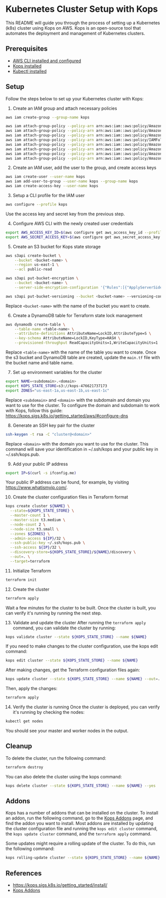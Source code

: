 # Kubernetes Cluster Setup with Kops

This README will guide you through the process of setting up a Kubernetes (k8s) cluster using Kops on AWS. Kops is an open-source tool that automates the deployment and management of Kubernetes clusters.

## Prerequisites
- [AWS CLI installed and configured](https://docs.aws.amazon.com/cli/latest/userguide/getting-started-install.html)
- [Kops installed](https://kops.sigs.k8s.io/getting_started/install/)
- [Kubectl installed](https://kubernetes.io/docs/tasks/tools/)

## Setup
Follow the steps below to set up your Kubernetes cluster with Kops:

1. Create an IAM group and attach necessary policies
```bash
aws iam create-group --group-name kops

aws iam attach-group-policy --policy-arn arn:aws:iam::aws:policy/AmazonEC2FullAccess --group-name kops
aws iam attach-group-policy --policy-arn arn:aws:iam::aws:policy/AmazonRoute53FullAccess --group-name kops
aws iam attach-group-policy --policy-arn arn:aws:iam::aws:policy/AmazonS3FullAccess --group-name kops
aws iam attach-group-policy --policy-arn arn:aws:iam::aws:policy/IAMFullAccess --group-name kops
aws iam attach-group-policy --policy-arn arn:aws:iam::aws:policy/AmazonVPCFullAccess --group-name kops
aws iam attach-group-policy --policy-arn arn:aws:iam::aws:policy/AmazonSQSFullAccess --group-name kops
aws iam attach-group-policy --policy-arn arn:aws:iam::aws:policy/AmazonEventBridgeFullAccess --group-name kops
aws iam attach-group-policy --policy-arn arn:aws:iam::aws:policy/AmazonDynamoDBFullAccess --group-name kops
```

2. Create an IAM user, add the user to the group, and create access keys
```bash
aws iam create-user --user-name kops
aws iam add-user-to-group --user-name kops --group-name kops
aws iam create-access-key --user-name kops
```

3. Setup a CLI profile for the IAM user
```bash
aws configure --profile kops
```
Use the access key and secret key from the previous step.

4. Configure AWS CLI with the newly created user credentials
```bash
export AWS_ACCESS_KEY_ID=$(aws configure get aws_access_key_id --profile kops)
export AWS_SECRET_ACCESS_KEY=$(aws configure get aws_secret_access_key --profile kops)
```

5. Create an S3 bucket for Kops state storage
```bash
aws s3api create-bucket \
    --bucket <bucket-name> \
    --region us-east-1 \
    --acl public-read

aws s3api put-bucket-encryption \
    --bucket <bucket-name> \
    --server-side-encryption-configuration '{"Rules":[{"ApplyServerSideEncryptionByDefault":{"SSEAlgorithm":"AES256"}}]}'

aws s3api put-bucket-versioning --bucket <bucket-name> --versioning-configuration Status=Enabled
```
Replace `<bucket-name>` with the name of the bucket you want to create.

6. Create a DynamoDB table for Terraform state lock management
```bash
aws dynamodb create-table \
    --table-name <table-name> \
    --attribute-definitions AttributeName=LockID,AttributeType=S \
    --key-schema AttributeName=LockID,KeyType=HASH \
    --provisioned-throughput ReadCapacityUnits=1,WriteCapacityUnits=1
```
Replace `<table-name>` with the name of the table you want to create.
Once the s3 bucket and DynamoDB table are created, update the `main.tf` file with the bucket name and table name.

7. Set up environment variables for the cluster
```bash
export NAME=<subdomain>.<domain>
export KOPS_STATE_STORE=s3://kops-476621737173
export ZONES="us-east-1a,us-east-1b,us-east-1c"
```
Replace `<subdomain>` and `<domain>` with the subdomain and domain you want to use for the cluster.
To configure the domain and subdomain to work with Kops, follow this guide: https://kops.sigs.k8s.io/getting_started/aws/#configure-dns

8. Generate an SSH key pair for the cluster
```bash
ssh-keygen -t rsa -C "cluster@<domain>"
```
Replace `<domain>` with the domain you want to use for the cluster.
This command will save your identification in ~/.ssh/kops and your public key in ~/.ssh/kops.pub.

9. Add your public IP address
```bash
export IP=$(curl -s ifconfig.me)
```
Your public IP address can be found, for example, by visiting https://www.whatismyip.com/.

10. Create the cluster configuration files in Terraform format
```bash
kops create cluster ${NAME} \
  --state=${KOPS_STATE_STORE} \
  --master-count 1 \
  --master-size t3.medium \
  --node-count 2 \
  --node-size t3.small \
  --zones ${ZONES} \
  --admin-access ${IP}/32 \
  --ssh-public-key ~/.ssh/kops.pub \
  --ssh-access ${IP}/32 \
  --discovery-store=${KOPS_STATE_STORE}/${NAME}/discovery \
  --out=. \
  --target=terraform
```

11. Initialize Terraform
```bash
terraform init
```

12. Create the cluster
```bash
terraform apply
```
Wait a few minutes for the cluster to be built.
Once the cluster is built, you can verify it's running by running the next step.

13. Validate and update the cluster
After running the `terraform apply` command, you can validate the cluster by running:
```bash
kops validate cluster --state ${KOPS_STATE_STORE} --name ${NAME}
```

If you need to make changes to the cluster configuration, use the kops edit command:
```bash
kops edit cluster --state ${KOPS_STATE_STORE} --name ${NAME}
```

After making changes, get the Terraform configuration files again:
```bash
kops update cluster --state ${KOPS_STATE_STORE} --name ${NAME} --out=. --target=terraform
```

Then, apply the changes:
```bash
terraform apply
```

14. Verify the cluster is running
Once the cluster is deployed, you can verify it's running by checking the nodes:
```bash
kubectl get nodes
```
You should see your master and worker nodes in the output.

## Cleanup
To delete the cluster, run the following command:
```bash
terraform destroy
```

You can also delete the cluster using the kops command:
```bash
kops delete cluster --state ${KOPS_STATE_STORE} --name ${NAME} --yes
```

## Addons
Kops has a number of addons that can be installed on the cluster.
To install an addon, run the following command, go to the [Kops Addons](https://kops.sigs.k8s.io/addons) page, and find the addon you want to install.
Most addons are installed by updating the cluster configuration file and running the `kops edit cluster` command, the `kops update cluster` command, and the `terraform apply` command.

Some updates might require a rolling update of the cluster. To do this, run the following command:
```bash
kops rolling-update cluster --state ${KOPS_STATE_STORE} --name ${NAME} --yes
```

## References
- https://kops.sigs.k8s.io/getting_started/install/
- [Kops Addons](https://kops.sigs.k8s.io/addons)